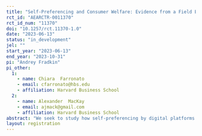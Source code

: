 ```yaml
---
title: "Self-Preferencing and Consumer Welfare: Evidence from a Field Experiment"
rct_id: "AEARCTR-0011370"
rct_id_num: "11370"
doi: "10.1257/rct.11370-1.0"
date: "2023-06-13"
status: "in_development"
jel: ""
start_year: "2023-06-13"
end_year: "2023-10-31"
pi: "Andrey Fradkin"
pi_other:
  1:
    - name: Chiara  Farronato
    - email: cfarronato@hbs.edu
    - affiliation: Harvard Business School
  2:
    - name: Alexander  MacKay
    - email: ajmack@gmail.com
    - affiliation: Harvard Business School
abstract: "We seek to study how self-preferencing by digital platforms affects consumer welfare and competition. "
layout: registration
---
```



